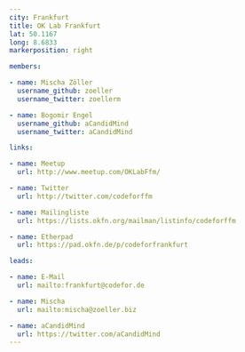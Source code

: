 ```yaml
---
city: Frankfurt
title: OK Lab Frankfurt
lat: 50.1167
long: 8.6833
markerposition: right

members:

- name: Mischa Zöller
  username_github: zoeller
  username_twitter: zoellerm

- name: Bogomir Engel
  username_github: aCandidMind
  username_twitter: aCandidMind

links:

- name: Meetup
  url: http://www.meetup.com/OKLabFfm/

- name: Twitter
  url: http://twitter.com/codeforffm

- name: Mailingliste
  url: https://lists.okfn.org/mailman/listinfo/codeforffm

- name: Etherpad
  url: https://pad.okfn.de/p/codeforfrankfurt

leads:

- name: E-Mail
  url: mailto:frankfurt@codefor.de

- name: Mischa
  url: mailto:mischa@zoeller.biz

- name: aCandidMind
  url: https://twitter.com/aCandidMind
---
```

